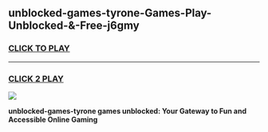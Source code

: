
## unblocked-games-tyrone-Games-Play-Unblocked-&-Free-j6gmy
<h3>
<a href="https://premium76.site?title=unblocked-games-tyrone&ref=24A">CLICK TO PLAY</a></h3>
<hr>

<h3>
<a href="https://premium76.site?title=unblocked-games-tyrone&ref=24A">CLICK 2 PLAY</a>
  
</h3>

<a href="https://premium76.site?title=unblocked-games-tyrone&ref=24A"><img src="https://clearcache.store/games.png"></a>


**unblocked-games-tyrone games unblocked: Your Gateway to Fun and Accessible Online Gaming**
